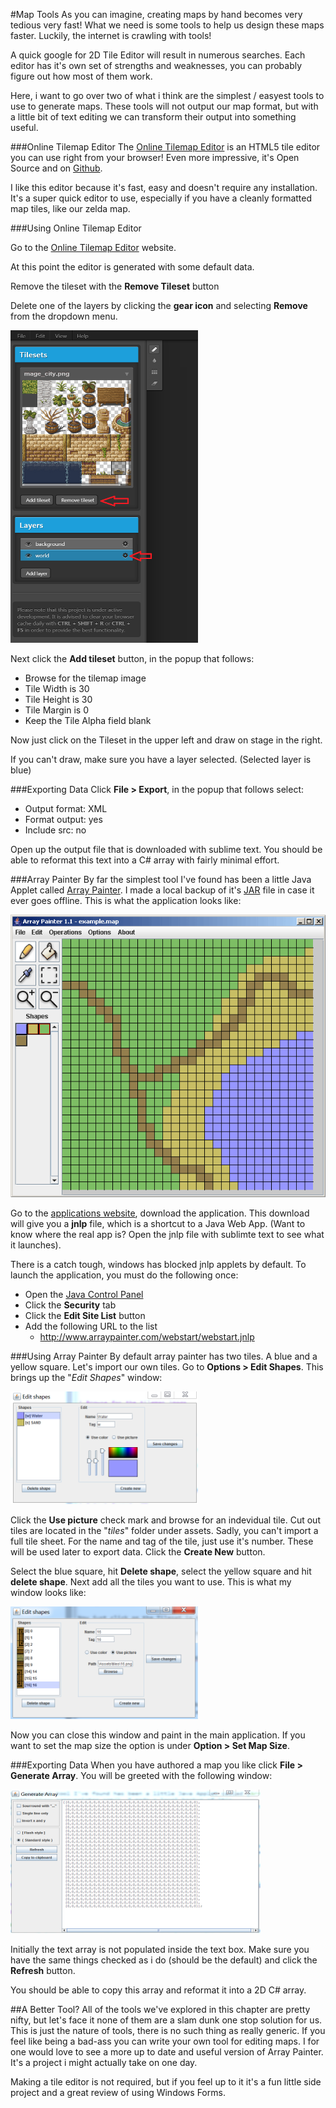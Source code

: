 #Map Tools
As you can imagine, creating maps by hand becomes very tedious very fast! What we need is some tools to help us design these maps faster. Luckily, the internet is crawling with tools! 

A quick google for 2D Tile Editor will result in numerous searches. Each editor has it's own set of strengths and weaknesses, you can probably figure out how most of them work. 

Here, i want to go over two of what i think are the simplest / easyest tools to use to generate maps. These tools will not output our map format, but with a little bit of text editing we can transform their output into something useful.

###Online Tilemap Editor
The [Online Tilemap Editor](http://apps.elias.media/Online-Tile-Map-Editor/) is an HTML5 tile editor you can use right from your browser! Even more impressive, it's Open Source and on [Github](https://github.com/elias-schuett/Online-Tile-Map-Editor).

I like this editor because it's fast, easy and doesn't require any installation. It's a super quick editor to use, especially if you have a cleanly formatted map tiles, like our zelda map.

###Using Online Tilemap Editor

Go to the [Online Tilemap Editor](http://apps.elias.media/Online-Tile-Map-Editor/) website.

At this point the editor is generated with some default data.

Remove the tileset with the **Remove Tileset** button

Delete one of the layers by clicking the **gear icon** and selecting **Remove** from the dropdown menu.

<img src="Images/tile_editor.PNG" width="300" height="500" />

Next click the **Add tileset** button, in the popup that follows:

* Browse for the tilemap image
* Tile Width is 30
* Tile Height is 30
* Tile Margin is 0
* Keep the Tile Alpha field blank

Now just click on the Tileset in the upper left and draw on stage in the right.

If you can't draw, make sure you have a layer selected. (Selected layer is blue)

###Exporting Data
Click **File > Export**, in the popup that follows select:

* Output format: XML
* Format output: yes
* Include src: no

Open up the output file that is downloaded with sublime text. You should be able to reformat this text into a C# array with fairly minimal effort.

###Array Painter
By far the simplest tool I've found has been a little Java Applet called [Array Painter](http://www.arraypainter.com/). I made a local backup of it's [JAR](Files/arraypainter.zip) file in case it ever goes offline. This is what the application looks like:

![ARRAY_PAINTER](Images/arraypainter_overview.gif)

Go to the [applications website](http://www.arraypainter.com/), download the application. This download will give you a **jnlp** file, which is a shortcut to a Java Web App. (Want to know where the real app is? Open the jnlp file with sublimte text to see what it launches). 

There is a catch tough, windows has blocked jnlp applets by default. To launch the application, you must do the following once:

* Open the [Java Control Panel](https://www.java.com/en/download/help/win_controlpanel.xml)
* Click the **Security** tab
* Click the **Edit Site List** button
* Add the following URL to the list
  * http://www.arraypainter.com/webstart/webstart.jnlp

###Using Array Painter
By default array painter has two tiles. A blue and a yellow square. Let's import our own tiles. Go to **Options > Edit Shapes**. This brings up the "_Edit Shapes_" window:

<img src="Images/edit_shape.PNG" width="300" height="180" />

Click the **Use picture** check mark and browse for an indevidual tile. Cut out tiles are located in the "_tiles_" folder under assets. Sadly, you can't import a full tile sheet. For the name and tag of the tile, just use it's number. These will be used later to export data. Click the **Create New** button.

Select the blue square, hit **Delete shape**, select the yellow square and hit **delete shape**. Next add all the tiles you want to use. This is what my window looks like:

<img src="Images/with_tiles.PNG" width="300" height="180" />

Now you can close this window and paint in the main application. If you want to set the map size the option is under **Option > Set Map Size**.

###Exporting Data
When you have authored a map you like click **File > Generate Array**. You will be greeted with the following window:

<img src="Images/gen_array.PNG" width="400" height="230" />

Initially the text array is not populated inside the text box. Make sure you have the same things checked as i do (should be the default) and click the **Refresh** button. 

You should be able to copy this array and reformat it into a 2D C# array.


##A Better Tool?
All of the tools we've explored in this chapter are pretty nifty, but let's face it none of them are a slam dunk one stop solution for us. This is just the nature of tools, there is no such thing as really generic. If you feel like being a bad-ass you can write your own tool for editing maps. I for one would love to see a more up to date and useful version of Array Painter. It's a project i might actually take on one day.

Making a tile editor is not required, but if you feel up to it it's a fun little side project and a great review of using Windows Forms. 